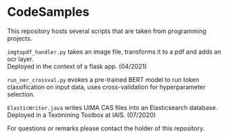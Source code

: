 # CodeSamples

This repository hosts several scripts that are taken from programming projects.

`imgtopdf_handler.py` takes an image file, transforms it to a pdf and adds an ocr layer.<br/>Deployed in the context of a flask app. (04/2021)

`run_ner_crossval.py` evokes a pre-trained BERT model to run token classification on input data, uses cross-validation for hyperparameter selection. 

<!-- `dash_app (UI).py` loads data from Elasticsearch and displays it as a table and map in the python web user interface Dash.<br/>Deployed in the demonstrator of the Smart Sentencing project. (09/2020) -->

`ElasticWriter.java` writes UIMA CAS files into an Elasticsearch database.<br/>Deployed in a Textmining Toolbox at IAIS. (07/2020)

For questions or remarks please contact the holder of this repository.
